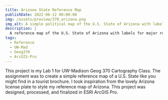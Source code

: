 ```yaml
---
title: Arizona State Reference Map
publishDate: 2022-06-12 00:00:00
img: /assets/preview/370_arizona.png
img_alt: A simple political map of the U.S. State of Arizona with labels and lines for major roads, major rivers, major water bodies. The map is colored light blue and the background has a gradient of blue to white to purple, with a silhouette of cacti on the bottom edge.
description: |
  A reference map of the U.S. State of Arizona with labels for major roads and waterways.
tags:
  - Reference
  - UW-Mad
  - Geog370
  - ArcGIS-Pro
---
```


This project is my Lab 1 for UW-Madison Geog 370 Cartography Class. The assignment was to create a simple reference map of a U.S. State like you might find in a tourist brochure. I took inspiration from the lovely Arizona license plate to style my reference map of Arizona. This project was designed, processed, and finalized in ESRI ArcGIS Pro.